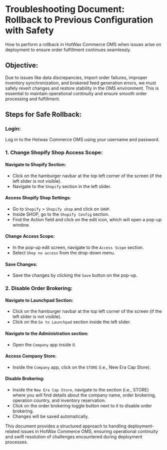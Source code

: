 # Troubleshooting Document: Rollback to Previous Configuration with Safety
How to perform a rollback in HotWax Commerce OMS when issues arise on deployment to ensure order fulfillment continues seamlessly.

## Objective:
Due to issues like data discrepancies, import order failures, improper inventory synchronization, and brokered feed generation errors, we must safely revert changes and restore stability in the OMS environment. This is essential to maintain operational continuity and ensure smooth order processing and fulfillment.

## Steps for Safe Rollback:

### Login:
Log in to the Hotwax Commerce OMS using your username and password.

### 1. Change Shopify Shop Access Scope:

#### Navigate to Shopify Section:
- Click on the hamburger navbar at the top left corner of the screen (if the left slider is not visible).
- Navigate to the `Shopify` section in the left slider.

#### Access Shopify Shop Settings:
- Go to `Shopify` > `Shopify shop` and click on `SHOP`.
- Inside SHOP, go to the `Shopify Config` section.
- Find the Action field and click on the edit icon, which will open a pop-up window.

#### Change Access Scope:
- In the pop-up edit screen, navigate to the `Access Scope` section.
- Select `Shop no access` from the drop-down menu.

#### Save Changes:
- Save the changes by clicking the `Save` button on the pop-up.

### 2. Disable Order Brokering:

#### Navigate to Launchpad Section:
- Click on the hamburger navbar at the top left corner of the screen (if the left slider is not visible).
- Click on the `Go to Launchpad` section inside the left slider.

#### Navigate to the Administration section:
- Open the `Company` app inside it.

#### Access Company Store:
- Inside the `Company` app, click on the `STORE` (i.e., New Era Cap Store).

#### Disable Brokering:
- Inside the `New Era Cap Store`, navigate to the section (i.e., STORE) where you will find details about the company name, order brokering, operation country, and inventory reservation.
- Click on the order brokering toggle button next to it to disable order brokering.
- Changes will be saved automatically.

This document provides a structured approach to handling deployment-related issues in HotWax Commerce OMS, ensuring operational continuity and swift resolution of challenges encountered during deployment processes.

